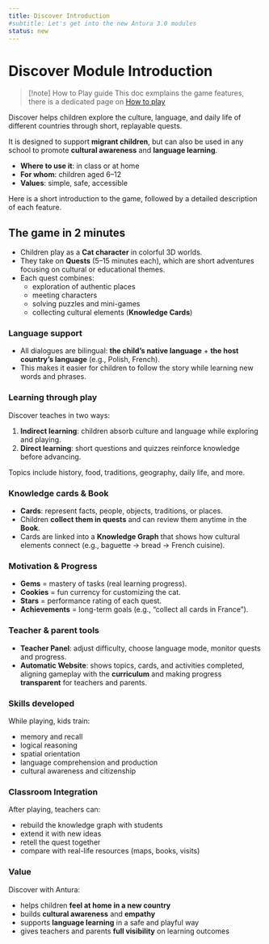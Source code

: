 ```yaml
---
title: Discover Introduction
#subtitle: Let's get into the new Antura 3.0 modules
status: new
---
```


# Discover Module Introduction

> [!note] How to Play guide
> This doc exmplains the game features, there is a dedicated page on [How to play](./discover_how_to_play.md)

Discover helps children explore the culture, language, and daily life of different countries through short, replayable quests.

It is designed to support **migrant children**, but can also be used in any school to promote **cultural awareness** and **language learning**.

- **Where to use it**: in class or at home
- **For whom**: children aged 6–12
- **Values**: simple, safe, accessible

Here is a short introduction to the game, followed by a detailed description of each feature.

## The game in 2 minutes

- Children play as a **Cat character** in colorful 3D worlds.
- They take on **Quests** (5–15 minutes each), which are short adventures focusing on cultural or educational themes.
- Each quest combines:
    - exploration of authentic places
    - meeting characters
    - solving puzzles and mini-games
    - collecting cultural elements (**Knowledge Cards**)

### Language support

- All dialogues are bilingual: **the child’s native language** + **the host country’s language** (e.g., Polish, French).
- This makes it easier for children to follow the story while learning new words and phrases.

### Learning through play

Discover teaches in two ways:

1. **Indirect learning**: children absorb culture and language while exploring and playing.
2. **Direct learning**: short questions and quizzes reinforce knowledge before advancing.

Topics include history, food, traditions, geography, daily life, and more.

### Knowledge cards & Book

- **Cards**: represent facts, people, objects, traditions, or places.
- Children **collect them in quests** and can review them anytime in the **Book**.
- Cards are linked into a **Knowledge Graph** that shows how cultural elements connect (e.g., baguette → bread → French cuisine).

### Motivation & Progress

- **Gems** = mastery of tasks (real learning progress).
- **Cookies** = fun currency for customizing the cat.
- **Stars** = performance rating of each quest.
- **Achievements** = long-term goals (e.g., “collect all cards in France”).

### Teacher & parent tools

- **Teacher Panel**: adjust difficulty, choose language mode, monitor quests and progress.
- **Automatic Website**: shows topics, cards, and activities completed, aligning gameplay with the **curriculum** and making progress **transparent** for teachers and parents.

### Skills developed

While playing, kids train:

- memory and recall
- logical reasoning
- spatial orientation
- language comprehension and production
- cultural awareness and citizenship

### Classroom Integration

After playing, teachers can:

- rebuild the knowledge graph with students
- extend it with new ideas
- retell the quest together
- compare with real-life resources (maps, books, visits)

### Value

Discover with Antura:

- helps children **feel at home in a new country**
- builds **cultural awareness** and **empathy**
- supports **language learning** in a safe and playful way
- gives teachers and parents **full visibility** on learning outcomes
